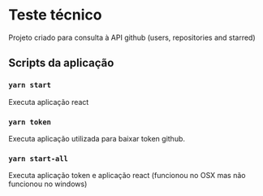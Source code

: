# Teste técnico

Projeto criado para consulta à API github (users, repositories and starred)

## Scripts da aplicação

### `yarn start`

Executa aplicação react

### `yarn token`

Executa aplicação utilizada para baixar token github.

### `yarn start-all`

Executa aplicação token e aplicação react (funcionou no OSX mas não funcionou no windows)
